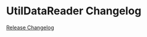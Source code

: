 # UtilDataReader Changelog

[Release Changelog](https://github.com/spryker/UtilDataReader/releases)
